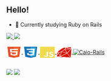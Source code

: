 ## Hello!
- 🔭 Currently studying Ruby on Rails

 <div>
  <a href="https://github.com/CaioProg">
  <img height="180em" src="https://github-readme-stats.vercel.app/api?username=CaioProg&show_icons=true&theme=dark&include_all_commits=true&count_private=true"/>
  <img height="180em" src="https://github-readme-stats.vercel.app/api/top-langs/?username=CaioProg&layout=compact&langs_count=7&theme=dark"/>
</div>
  <div style="display: inline_block"><br>
  <img align="center" alt="Caio-HTML" height="30" width="40" src="https://raw.githubusercontent.com/devicons/devicon/master/icons/html5/html5-original.svg">
  <img align="center" alt="Caio-CSS" height="30" width="40" src="https://raw.githubusercontent.com/devicons/devicon/master/icons/css3/css3-original.svg">
  <img align="center" alt="Javascript" height="30" width="40" src="https://raw.githubusercontent.com/devicons/devicon/master/icons/javascript/javascript-plain.svg">
  <img align="center" alt="Caio-Rb" height="30" width="40" src="https://github.com/devicons/devicon/blob/master/icons/ruby/ruby-plain.svg">
  <img align="center" alt="Caio-Rails" height="30" width="30" src="https://icon-library.com/images/ruby-on-rails-icon/ruby-on-rails-icon-29.jpg">
  </div>
  
  ##
  
  <div> 
  <a href = "mailto:caioprog18@gmail.com"><img src="https://img.shields.io/badge/-Gmail-%23333?style=for-the-badge&logo=gmail&logoColor=white" target="_blank"></a>
  <a href="https://www.linkedin.com/in/caiolucasdesenvolvedor/" target="_blank"><img src="https://img.shields.io/badge/-LinkedIn-%230077B5?style=for-the-badge&logo=linkedin&logoColor=white" target="_blank"></a> 
  </div>
